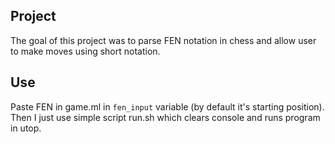 ## Project 
The goal of this project was to parse FEN notation in chess and allow user to make moves using short notation. 

## Use
Paste FEN in game.ml in `fen_input` variable (by default it's starting position).
Then I just use simple script run.sh which clears console and runs program in utop.
